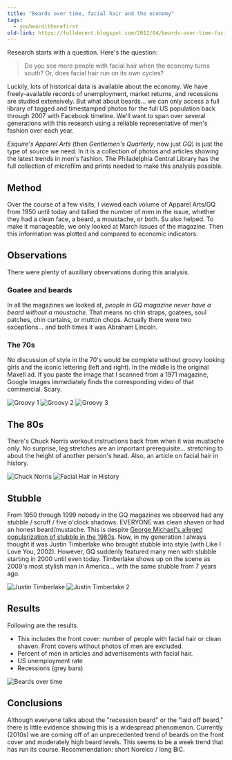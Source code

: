 ```yaml
---
title: "Beards over time, facial hair and the economy"
tags:
  - youhearditherefirst
old-link: https://fulldecent.blogspot.com/2012/04/beards-over-time-facial-hair-and.html
---
```


Research starts with a question. Here's the question:

> Do you see more people with facial hair when the economy turns south? Or, does facial hair run on its own cycles?

Luckily, lots of historical data is available about the economy. We have freely-available records of unemployment, market returns, and recessions are studied extensively. But what about beards... we can only access a full library of tagged and timestamped photos for the full US population back through 2007 with Facebook timeline. We'll want to span over several generations with this research using a reliable representative of men's fashion over each year.

*Esquire's Apparel Arts* (then *Gentlemen's Quarterly*, now just *GQ*) is just the type of source we need. In it is a collection of photos and articles showing the latest trends in men's fashion. The Philadelphia Central Library has the full collection of microfilm and prints needed to make this analysis possible.

## Method

Over the course of a few visits, I viewed each volume of Apparel Arts/GQ from 1950 until today and tallied the number of men in the issue, whether they had a clean face, a beard, a moustache, or both. Su also helped. To make it manageable, we only looked at March issues of the magazine. Then this information was plotted and compared to economic indicators.

## Observations

There were plenty of auxiliary observations during this analysis.

### Goatee and beards

In all the magazines we looked at, *people in GQ magazine never have a beard without a moustache*. That means no chin straps, goatees, soul patches, chin curtains, or mutton chops. Actually there were two exceptions... and both times it was Abraham Lincoln.

### The 70s

No discussion of style in the 70's would be complete without groovy looking girls and the iconic lettering (left and right). In the middle is the original Maxell ad. If you paste the image that I scanned from a 1971 magazine, Google Images immediately finds the corresponding video of that commercial. Scary.

![Groovy 1](/assets/images/2012-04-25-beards-recession-indicator.webp)
![Groovy 2](/assets/images/2012-04-25-beards-recession-indicator-2.webp)
![Groovy 3](/assets/images/2012-04-25-beards-recession-indicator-3.webp)

## The 80s

There's Chuck Norris workout instructions back from when it was mustache only. No surprise, leg stretches are an important prerequisite... stretching to about the height of another person's head. Also, an article on facial hair in history.

![Chuck Norris](/assets/images/2012-04-25-beards-recession-indicator-4.webp)
![Facial Hair in History](/assets/images/2012-04-25-beards-recession-indicator-5.webp)

## Stubble

From 1950 through 1999 nobody in the GQ magazines we observed had any stubble / scruff / five o'clock shadows. EVERYONE was clean shaven or had an honest beard/mustache. This is despite [George Michael's alleged popularization of stubble in the 1980s](https://en.wikipedia.org/wiki/Stubble). Now, in my generation I always thought it was Justin Timberlake who brought stubble into style (with Like I Love You, 2002). However, GQ suddenly featured many men with stubble starting in 2000 until even today. Timberlake shows up on the scene as 2009's most stylish man in America... with the same stubble from 7 years ago.

![Justin Timberlake](/assets/images/2012-04-25-beards-recession-indicator-6.webp)
![Justin Timberlake 2](/assets/images/2012-04-25-beards-recession-indicator-7.webp)

## Results

Following are the results.

- This includes the front cover: number of people with facial hair or clean shaven. Front covers without photos of men are excluded.
- Percent of men in articles and advertisements with facial hair.
- US unemployment rate
- Recessions (grey bars)

![Beards over time](/assets/images/2012-04-25-beards-recession-indicator-8.webp)

## Conclusions

Although everyone talks about the "recession beard" or the "laid off beard," there is little evidence showing this is a widespread phenomenon. Currently (2010s) we are coming off of an unprecedented trend of beards on the front cover and moderately high beard levels. This seems to be a week trend that has run its course. Recommendation: short Norelco / long BiC.
